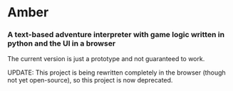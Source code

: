 # Amber

### A text-based adventure interpreter with game logic written in python and the UI in a browser

The current version is just a prototype and not guaranteed to work.

UPDATE: This project is being rewritten completely in the browser (though not yet open-source), so this project is now deprecated.

